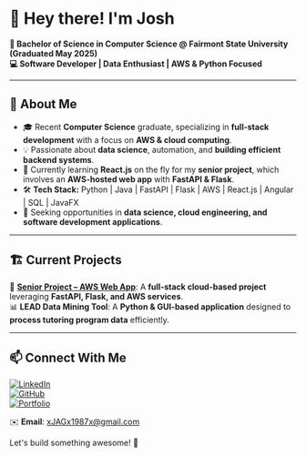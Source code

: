 # 👋 Hey there! I'm Josh  

**📌 Bachelor of Science in Computer Science @ Fairmont State University (Graduated May 2025)**  
**💻 Software Developer | Data Enthusiast | AWS & Python Focused**

---

## 🚀 About Me  
- 🎓 Recent **Computer Science** graduate, specializing in **full-stack development** with a focus on **AWS & cloud computing**.  
- 💡 Passionate about **data science**, automation, and **building efficient backend systems**.  
- 🔧 Currently learning **React.js** on the fly for my **senior project**, which involves an **AWS-hosted web app** with **FastAPI & Flask**.  
- 🛠️ **Tech Stack:** Python | Java | FastAPI | Flask | AWS | React.js | Angular | SQL | JavaFX  
- 🎯 Seeking opportunities in **data science, cloud engineering, and software development applications**.

---

## 🏗️ Current Projects  
🚧 **[Senior Project – AWS Web App](#)**: A **full-stack cloud-based project** leveraging **FastAPI, Flask, and AWS services**.  
📊 **LEAD Data Mining Tool**: A **Python & GUI-based application** designed to **process tutoring program data** efficiently.  

---

## 📫 Connect With Me  
[![LinkedIn](https://img.shields.io/badge/LinkedIn-0077B5?style=for-the-badge&logo=linkedin&logoColor=white)](https://www.linkedin.com/in/joshua-george-76493a2b7/)  
[![GitHub](https://img.shields.io/badge/GitHub-181717?style=for-the-badge&logo=github&logoColor=white)](https://www.github.com/xJAGx1987x)  
[![Portfolio](https://img.shields.io/badge/Portfolio-24292e?style=for-the-badge&logo=githubpages&logoColor=white)](https://xJAGx1987x.github.io/)  

✉️ **Email**: [xJAGx1987x@gmail.com](mailto:xJAGx1987x@gmail.com)  

Let's build something awesome! 🚀  

